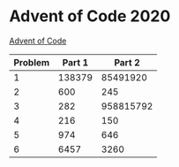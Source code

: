 # Advent of Code 2020

[Advent of Code](adventofcode.com)

| Problem | Part 1        | Part 2          |
| ------- | ------------- | --------------- |
| 1       | 138379       |    85491920      |
| 2 | 600 | 245 |
| 3 | 282 | 958815792 |
| 4 | 216 | 150 |
| 5 | 974 | 646 |
| 6 | 6457 | 3260 |